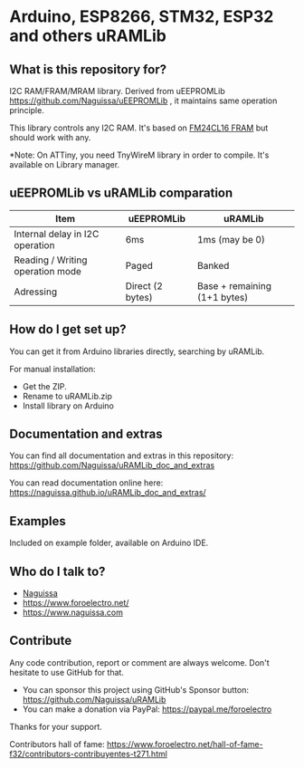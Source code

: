 # Arduino, ESP8266, STM32, ESP32 and others uRAMLib


## What is this repository for?

I2C RAM/FRAM/MRAM library. Derived from uEEPROMLib https://github.com/Naguissa/uEEPROMLib , it maintains same operation principle.

This library controls any I2C RAM. It's based on [FM24CL16 FRAM](https://www.foroelectro.net/arduino/link/I2C-FRAM) but should work with any.

*Note: On ATTiny, you need TnyWireM library in order to compile. It's available on Library manager.


## uEEPROMLib vs uRAMLib comparation

Item | uEEPROMLib | uRAMLib
--- | --- | ---
Internal delay in I2C operation | 6ms | 1ms (may be 0)
Reading / Writing operation mode | Paged | Banked
Adressing | Direct (2 bytes) | Base + remaining (1+1 bytes)
  


## How do I get set up?

You can get it from Arduino libraries directly, searching by uRAMLib.

For manual installation:

 * Get the ZIP.
 * Rename to uRAMLib.zip
 * Install library on Arduino



## Documentation and extras

You can find all documentation and extras in this repository: https://github.com/Naguissa/uRAMLib_doc_and_extras

You can read documentation online here: https://naguissa.github.io/uRAMLib_doc_and_extras/



## Examples

Included on example folder, available on Arduino IDE.




## Who do I talk to?

 * [Naguissa](https://github.com/Naguissa)
 * https://www.foroelectro.net/
 * https://www.naguissa.com



## Contribute

Any code contribution, report or comment are always welcome. Don't hesitate to use GitHub for that.


 * You can sponsor this project using GitHub's Sponsor button: https://github.com/Naguissa/uRAMLib
 * You can make a donation via PayPal: https://paypal.me/foroelectro


Thanks for your support.


Contributors hall of fame: https://www.foroelectro.net/hall-of-fame-f32/contributors-contribuyentes-t271.html

